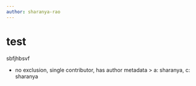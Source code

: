 ```yaml
---
author: sharanya-rao
---
```


# test
sbfjhbsvf
   + no exclusion, single contributor, has author metadata > a: sharanya, c: sharanya
